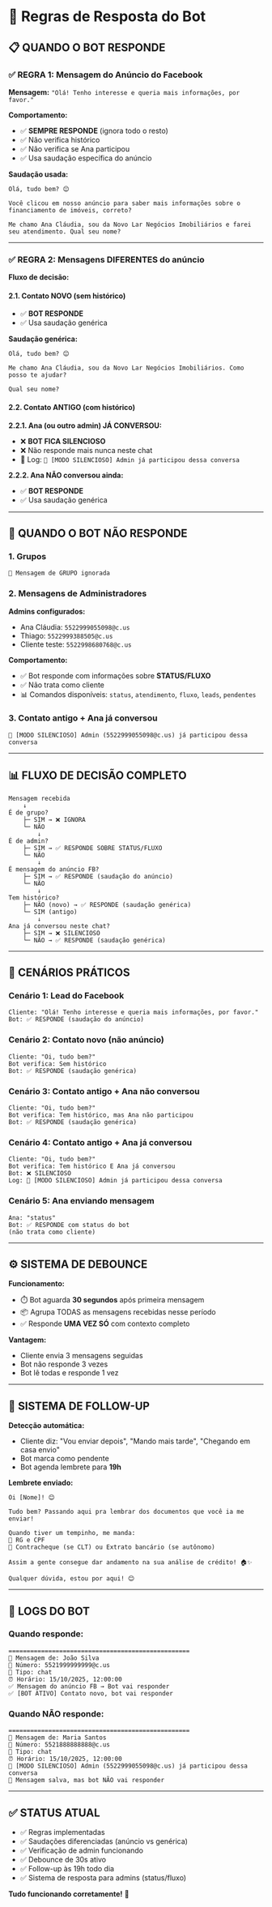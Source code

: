 # 🤖 Regras de Resposta do Bot

## 📋 **QUANDO O BOT RESPONDE**

### ✅ **REGRA 1: Mensagem do Anúncio do Facebook**

**Mensagem:** `"Olá! Tenho interesse e queria mais informações, por favor."`

**Comportamento:**

- ✅ **SEMPRE RESPONDE** (ignora todo o resto)
- ✅ Não verifica histórico
- ✅ Não verifica se Ana participou
- ✅ Usa saudação específica do anúncio

**Saudação usada:**

```
Olá, tudo bem? 😊

Você clicou em nosso anúncio para saber mais informações sobre o financiamento de imóveis, correto?

Me chamo Ana Cláudia, sou da Novo Lar Negócios Imobiliários e farei seu atendimento. Qual seu nome?
```

---

### ✅ **REGRA 2: Mensagens DIFERENTES do anúncio**

**Fluxo de decisão:**

#### **2.1. Contato NOVO (sem histórico)**

- ✅ **BOT RESPONDE**
- ✅ Usa saudação genérica

**Saudação genérica:**

```
Olá, tudo bem? 😊

Me chamo Ana Cláudia, sou da Novo Lar Negócios Imobiliários. Como posso te ajudar?

Qual seu nome?
```

#### **2.2. Contato ANTIGO (com histórico)**

**2.2.1. Ana (ou outro admin) JÁ CONVERSOU:**

- ❌ **BOT FICA SILENCIOSO**
- ❌ Não responde mais nunca neste chat
- 📝 Log: `🔕 [MODO SILENCIOSO] Admin já participou dessa conversa`

**2.2.2. Ana NÃO conversou ainda:**

- ✅ **BOT RESPONDE**
- ✅ Usa saudação genérica

---

## 🚫 **QUANDO O BOT NÃO RESPONDE**

### **1. Grupos**

```
🚫 Mensagem de GRUPO ignorada
```

### **2. Mensagens de Administradores**

**Admins configurados:**

- Ana Cláudia: `5522999055098@c.us`
- Thiago: `5522999388505@c.us`
- Cliente teste: `5522998680768@c.us`

**Comportamento:**

- ✅ Bot responde com informações sobre **STATUS/FLUXO**
- ✅ Não trata como cliente
- 📊 Comandos disponíveis: `status`, `atendimento`, `fluxo`, `leads`, `pendentes`

### **3. Contato antigo + Ana já conversou**

```
🔕 [MODO SILENCIOSO] Admin (5522999055098@c.us) já participou dessa conversa
```

---

## 📊 **FLUXO DE DECISÃO COMPLETO**

```
Mensagem recebida
    ↓
É de grupo?
    ├─ SIM → ❌ IGNORA
    └─ NÃO
        ↓
É de admin?
    ├─ SIM → ✅ RESPONDE SOBRE STATUS/FLUXO
    └─ NÃO
        ↓
É mensagem do anúncio FB?
    ├─ SIM → ✅ RESPONDE (saudação do anúncio)
    └─ NÃO
        ↓
Tem histórico?
    ├─ NÃO (novo) → ✅ RESPONDE (saudação genérica)
    └─ SIM (antigo)
        ↓
Ana já conversou neste chat?
    ├─ SIM → ❌ SILENCIOSO
    └─ NÃO → ✅ RESPONDE (saudação genérica)
```

---

## 🎯 **CENÁRIOS PRÁTICOS**

### **Cenário 1: Lead do Facebook**

```
Cliente: "Olá! Tenho interesse e queria mais informações, por favor."
Bot: ✅ RESPONDE (saudação do anúncio)
```

### **Cenário 2: Contato novo (não anúncio)**

```
Cliente: "Oi, tudo bem?"
Bot verifica: Sem histórico
Bot: ✅ RESPONDE (saudação genérica)
```

### **Cenário 3: Contato antigo + Ana não conversou**

```
Cliente: "Oi, tudo bem?"
Bot verifica: Tem histórico, mas Ana não participou
Bot: ✅ RESPONDE (saudação genérica)
```

### **Cenário 4: Contato antigo + Ana já conversou**

```
Cliente: "Oi, tudo bem?"
Bot verifica: Tem histórico E Ana já conversou
Bot: ❌ SILENCIOSO
Log: 🔕 [MODO SILENCIOSO] Admin já participou dessa conversa
```

### **Cenário 5: Ana enviando mensagem**

```
Ana: "status"
Bot: ✅ RESPONDE com status do bot
(não trata como cliente)
```

---

## ⚙️ **SISTEMA DE DEBOUNCE**

**Funcionamento:**

- ⏱️ Bot aguarda **30 segundos** após primeira mensagem
- 📦 Agrupa TODAS as mensagens recebidas nesse período
- ✅ Responde **UMA VEZ SÓ** com contexto completo

**Vantagem:**

- Cliente envia 3 mensagens seguidas
- Bot não responde 3 vezes
- Bot lê todas e responde 1 vez

---

## 🔔 **SISTEMA DE FOLLOW-UP**

**Detecção automática:**

- Cliente diz: "Vou enviar depois", "Mando mais tarde", "Chegando em casa envio"
- Bot marca como pendente
- Bot agenda lembrete para **19h**

**Lembrete enviado:**

```
Oi [Nome]! 😊

Tudo bem? Passando aqui pra lembrar dos documentos que você ia me enviar!

Quando tiver um tempinho, me manda:
📄 RG e CPF
📄 Contracheque (se CLT) ou Extrato bancário (se autônomo)

Assim a gente consegue dar andamento na sua análise de crédito! 🏠✨

Qualquer dúvida, estou por aqui! 😊
```

---

## 📝 **LOGS DO BOT**

### **Quando responde:**

```
==================================================
📩 Mensagem de: João Silva
📱 Número: 5521999999999@c.us
📝 Tipo: chat
⏰ Horário: 15/10/2025, 12:00:00
✅ Mensagem do anúncio FB → Bot vai responder
✅ [BOT ATIVO] Contato novo, bot vai responder
```

### **Quando NÃO responde:**

```
==================================================
📩 Mensagem de: Maria Santos
📱 Número: 5521888888888@c.us
📝 Tipo: chat
⏰ Horário: 15/10/2025, 12:00:00
🔕 [MODO SILENCIOSO] Admin (5522999055098@c.us) já participou dessa conversa
📝 Mensagem salva, mas bot NÃO vai responder
```

---

## ✅ **STATUS ATUAL**

- ✅ Regras implementadas
- ✅ Saudações diferenciadas (anúncio vs genérica)
- ✅ Verificação de admin funcionando
- ✅ Debounce de 30s ativo
- ✅ Follow-up às 19h todo dia
- ✅ Sistema de resposta para admins (status/fluxo)

**Tudo funcionando corretamente!** 🎉
